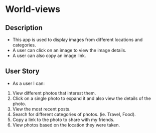 # World-views

## Description

- This app is used to display images from different locations and categories. 
- A user can click on an image to view the image details.
-  A user can also copy an image link.

## User Story

- As a user I can:

1. View different photos that interest them.
2. Click on a single photo to expand it and also view the details of the photo.
3. View the most recent posts.
4. Search for different categories of photos. (ie. Travel, Food).
5. Copy a link to the photo to share with my friends.
6. View photos based on the location they were taken.
